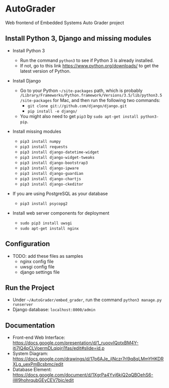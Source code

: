 # AutoGrader

Web frontend of Embedded Systems Auto Grader project

## Install Python 3, Django and missing modules
- Install Python 3
  - Run the command ```python3``` to see if Python 3 is already installed. 
  - If not, go to this link https://www.python.org/downloads/ to get the latest version of Python.

- Install Django
  - Go to your Python ```~/site-packages``` path, which is probably ```/Library/Frameworks/Python.framework/Versions/3.5/lib/python3.5/site-packages``` for Mac, and then run the following two commands:
    - ```git clone git://github.com/django/django.git```
    - ```pip install -e django/```
  - You might also need to get ```pip3``` by ```sudo apt-get install python3-pip```.

- Install missing modules
  - ```pip3 install numpy```
  - ```pip3 install requests```
  - ```pip3 install django-datetime-widget```
  - ```pip3 install django-widget-tweaks```
  - ```pip3 install django-bootstrap3```
  - ```pip3 install django-ipware```
  - ```pip3 install django-guardian```
  - ```pip3 install django-chartjs```
  - ```pip3 install django-ckeditor```


- If you are using PostgreSQL as your database
  - ```pip3 install psycopg2```

- Install web server components for deployment
  - ```sudo pip3 install uwsgi```
  - ```sudo apt-get install nginx```

## Configuration
- TODO: add these files as samples
  - nginx config file
  - uwsgi config file
  - django settings file

## Run the Project
 - Under ```~/AutoGrader/embed_grader```, run the command ```python3 manage.py runserver```
 - Django database: ```localhost:8000/admin```
 
## Documentation
 - Front-end Web Interface:
    https://docs.google.com/presentation/d/1_ruoovIQotxBM4Y-iti7lQ4pCLVoermDLqipjri1fas/edit#slide=id.p
 - System Diagram:
    https://docs.google.com/drawings/d/17p6AJe_jlNczr7rI9q8qLMmYHKDRXLg_uexPmBcsbmc/edit
 - Database Element:
    https://docs.google.com/document/d/1XgrPa4Yvj6kiQ2qQBOehS6-iW9hohrqubGEyCEV7bjc/edit

